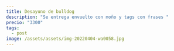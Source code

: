 ```yaml
---
title: Desayuno de bulldog
description: "Se entrega envuelto con moño y tags con frases "
precio: "3300"
tags:
  - post
image: /assets/assets/img-20220404-wa0058.jpg
---
```

